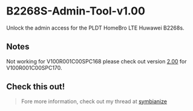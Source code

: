 # B2268S-Admin-Tool-v1.00
Unlock the admin access for the PLDT HomeBro LTE Huwawei B2268s.


## Notes
Not working for V100R001C00SPC168 please check out version [2.00](https://github.com/reedleoneil/B2268S-Admin-Tool-v2.00) for V100R001C00SPC170.


## Check this out!
>Fore more information, check out my thread at [symbianize](http://www.symbianize.com/showthread.php?t=1313223)
